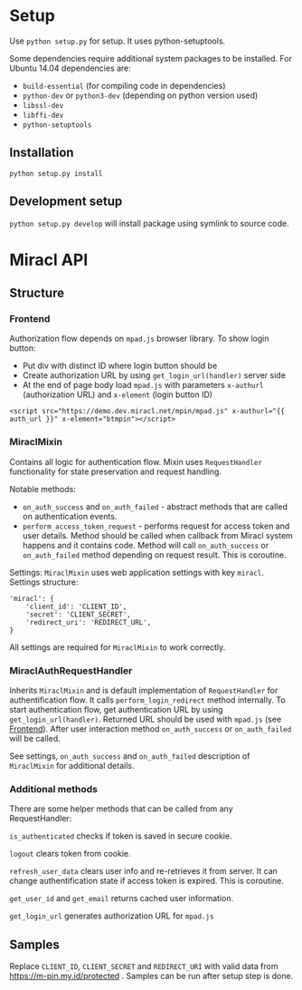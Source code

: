 # Setup

Use `python setup.py` for setup. It uses python-setuptools.

Some dependencies require additional system packages to be installed.
For Ubuntu 14.04 dependencies are:

* `build-essential` (for compiling code in dependencies)
* `python-dev` or `python3-dev` (depending on python version used)
* `libssl-dev`
* `libffi-dev`
* `python-setuptools`

## Installation

`python setup.py install`

## Development setup

`python setup.py develop` will install package using symlink to source code.

# Miracl API

## Structure

### Frontend

Authorization flow depends on `mpad.js` browser library. To show login button:

* Put div with distinct ID where login button should be
* Create authorization URL by using `get_login_url(handler)` server side
* At the end of page body load `mpad.js` with parameters `x-authurl`
(authorization URL) and `x-element` (login button ID)

```
<script src="https://demo.dev.miracl.net/mpin/mpad.js" x-authurl="{{ auth_url }}" x-element="btmpin"></script>
```

### MiraclMixin

Contains all logic for authentication flow. Mixin uses `RequestHandler`
functionality for state preservation and request handling.

Notable methods:
* `on_auth_success` and `on_auth_failed` - abstract methods that are called
on authentication events.
* `perform_access_token_request` - performs request for access token and user
details. Method should be called when callback from Miracl system happens and
it contains code. Method will call `on_auth_success` or `on_auth_failed`
method depending on request result. This is coroutine.

Settings:
`MiraclMixin` uses web application settings with key `miracl`. Settings
structure:
```
'miracl': {
    'client_id': 'CLIENT_ID',
    'secret': 'CLIENT_SECRET',
    'redirect_uri': 'REDIRECT_URL',
}
```
All settings are required for `MiraclMixin` to work correctly.

### MiraclAuthRequestHandler

Inherits `MiraclMixin` and is default implementation of `RequestHandler` for
authentification flow. It calls `perform_login_redirect` method internally.
To start authentication flow, get authentication URL by using
`get_login_url(handler)`. Returned URL should be used with `mpad.js` (see
[Frontend](#markdown-header-frontend)). After user interaction
method `on_auth_success` or `on_auth_failed` will be called.

See settings, `on_auth_success` and `on_auth_failed` description of
`MiraclMixin` for additional details.

### Additional methods

There are some helper methods that can be called from any RequestHandler:

`is_authenticated` checks if token is saved in secure cookie.

`logout` clears token from cookie.

`refresh_user_data` clears user info and re-retrieves it from server. It can
change authentification state if access token is expired. This is coroutine.

`get_user_id` and `get_email` returns cached user information.

`get_login_url` generates authorization URL for `mpad.js`

## Samples

Replace `CLIENT_ID`, `CLIENT_SECRET` and `REDIRECT_URI` with valid data from
https://m-pin.my.id/protected . Samples can be run after setup step is done.
